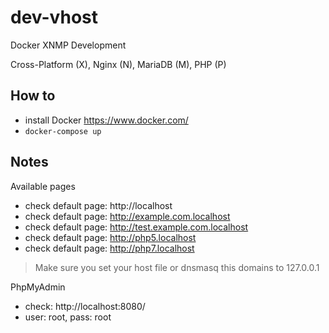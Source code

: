 # dev-vhost

Docker XNMP Development

Cross-Platform (X), Nginx (N), MariaDB (M), PHP (P)

## How to

- install Docker https://www.docker.com/
- `docker-compose up`

## Notes

Available pages

- check default page: http://localhost
- check default page: http://example.com.localhost
- check default page: http://test.example.com.localhost
- check default page: http://php5.localhost
- check default page: http://php7.localhost

> Make sure you set your host file or dnsmasq this domains to 127.0.0.1

PhpMyAdmin

- check: http://localhost:8080/
- user: root, pass: root
